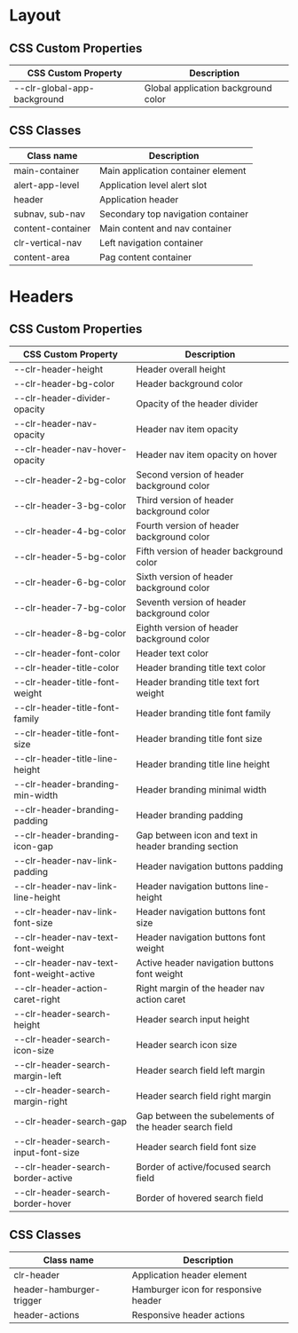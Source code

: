 # Layout

## CSS Custom Properties

| CSS Custom Property         | Description                         |
| --------------------------- | ----------------------------------- |
| --clr-global-app-background | Global application background color |

## CSS Classes

| Class name        | Description                        |
| ----------------- | ---------------------------------- |
| main-container    | Main application container element |
| alert-app-level   | Application level alert slot       |
| header            | Application header                 |
| subnav, sub-nav   | Secondary top navigation container |
| content-container | Main content and nav container     |
| clr-vertical-nav  | Left navigation container          |
| content-area      | Pag content container              |

# Headers

## CSS Custom Properties

| CSS Custom Property                      | Description                                            |
| ---------------------------------------- | ------------------------------------------------------ |
| --clr-header-height                      | Header overall height                                  |
| --clr-header-bg-color                    | Header background color                                |
| --clr-header-divider-opacity             | Opacity of the header divider                          |
| --clr-header-nav-opacity                 | Header nav item opacity                                |
| --clr-header-nav-hover-opacity           | Header nav item opacity on hover                       |
| --clr-header-2-bg-color                  | Second version of header background color              |
| --clr-header-3-bg-color                  | Third version of header background color               |
| --clr-header-4-bg-color                  | Fourth version of header background color              |
| --clr-header-5-bg-color                  | Fifth version of header background color               |
| --clr-header-6-bg-color                  | Sixth version of header background color               |
| --clr-header-7-bg-color                  | Seventh version of header background color             |
| --clr-header-8-bg-color                  | Eighth version of header background color              |
| --clr-header-font-color                  | Header text color                                      |
| --clr-header-title-color                 | Header branding title text color                       |
| --clr-header-title-font-weight           | Header branding title text fort weight                 |
| --clr-header-title-font-family           | Header branding title font family                      |
| --clr-header-title-font-size             | Header branding title font size                        |
| --clr-header-title-line-height           | Header branding title line height                      |
| --clr-header-branding-min-width          | Header branding minimal width                          |
| --clr-header-branding-padding            | Header branding padding                                |
| --clr-header-branding-icon-gap           | Gap between icon and text in header branding section   |
| --clr-header-nav-link-padding            | Header navigation buttons padding                      |
| --clr-header-nav-link-line-height        | Header navigation buttons line-height                  |
| --clr-header-nav-link-font-size          | Header navigation buttons font size                    |
| --clr-header-nav-text-font-weight        | Header navigation buttons font weight                  |
| --clr-header-nav-text-font-weight-active | Active header navigation buttons font weight           |
| --clr-header-action-caret-right          | Right margin of the header nav action caret            |
| --clr-header-search-height               | Header search input height                             |
| --clr-header-search-icon-size            | Header search icon size                                |
| --clr-header-search-margin-left          | Header search field left margin                        |
| --clr-header-search-margin-right         | Header search field right margin                       |
| --clr-header-search-gap                  | Gap between the subelements of the header search field |
| --clr-header-search-input-font-size      | Header search field font size                          |
| --clr-header-search-border-active        | Border of active/focused search field                  |
| --clr-header-search-border-hover         | Border of hovered search field                         |

## CSS Classes

| Class name               | Description                          |
| ------------------------ | ------------------------------------ |
| clr-header               | Application header element           |
| header-hamburger-trigger | Hamburger icon for responsive header |
| header-actions           | Responsive header actions            |
